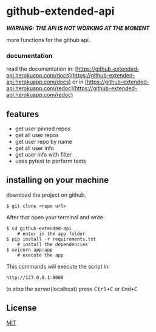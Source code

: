 # github-extended-api 
***WARNING: THE API IS NOT WORKING AT THE MOMENT***

more functions for the github api.
### documentation
read the documentation in:
[https://github-extended-api.herokuapp.com/docs](https://github-extended-api.herokuapp.com/docs)
or in [https://github-extended-api.herokuapp.com/redoc](https://github-extended-api.herokuapp.com/redoc)

## features
* get user pinned repos
* get all user repos
* get user repo by name
* get all user info 
* get user info with filter
* uses pytest to perform tests

## installing on your machine

download the project on github. 

```
$ git clone <repo url>
``` 

After that open your terminal and write:

```
$ cd github-extended-api 
    # enter in the app folder
$ pip install -r requirements.txt
    # install the dependencies
$ uvicorn app:app
    # execute the app
```

This commands wiil execute the script in: 

```
http://127.0.0.1:8000
```

to stop the server(localhost) press <kbd>Ctrl</kbd><kbd>+</kbd><kbd>C</kbd> or <kbd>Cmd</kbd><kbd>+</kbd><kbd>C</kbd>


## License
[MIT](LICENSE)
